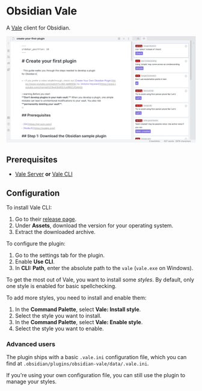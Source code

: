 # Obsidian Vale

A [Vale](https://docs.errata.ai/) client for Obsidian.

![Screenshot](screenshot.png)

## Prerequisites

- [Vale Server](https://docs.errata.ai/vale-server/install/) **or** [Vale CLI](https://docs.errata.ai/vale/about)

## Configuration

To install Vale CLI:

1. Go to their [release page](https://github.com/errata-ai/vale/releases).
1. Under **Assets**, download the version for your operating system.
1. Extract the downloaded archive.

To configure the plugin:

1. Go to the settings tab for the plugin.
1. Enable **Use CLI**.
1. In **CLI: Path**, enter the absolute path to the `vale` (`vale.exe` on Windows).

To get the most out of Vale, you want to install some _styles_. By default, only one style is enabled for basic spellchecking.

To add more styles, you need to install and enable them:

1. In the **Command Palette**, select **Vale: Install style**.
1. Select the style you want to install.
1. In the **Command Palette**, select **Vale: Enable style**.
1. Select the style you want to enable.

### Advanced users

The plugin ships with a basic `.vale.ini` configuration file, which you can find at `.obsidian/plugins/obsidian-vale/data/.vale.ini`.

If you're using your own configuration file, you can still use the plugin to manage your styles.
